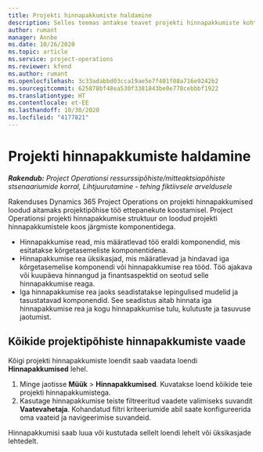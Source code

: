 ```yaml
---
title: Projekti hinnapakkumiste haldamine
description: Selles teemas antakse teavet projekti hinnapakkumiste kohta.
author: rumant
manager: Annbe
ms.date: 10/26/2020
ms.topic: article
ms.service: project-operations
ms.reviewer: kfend
ms.author: rumant
ms.openlocfilehash: 3c33adabbd03cca19ae5e7f401f08a716e9242b2
ms.sourcegitcommit: 625878bf48ea530f3381843be0e778cebbbf1922
ms.translationtype: HT
ms.contentlocale: et-EE
ms.lasthandoff: 10/30/2020
ms.locfileid: "4177821"
---
```

# <a name="manage-project-quotes"></a>Projekti hinnapakkumiste haldamine

_**Rakendub:** Project Operationsi ressurssipõhiste/mitteaktsiapõhiste stsenaariumide korral,  Lihtjuurutamine - tehing fiktiivsele arveldusele_

Rakenduses Dynamics 365 Project Operations on projekti hinnapakkumised loodud aitamaks projektipõhise töö ettepanekute koostamisel. Project Operationsi projekti hinnapakkumise struktuur on loodud projekti hinnapakkumistele koos järgmiste komponentidega.

  - Hinnapakkumise read, mis määratlevad töö eraldi komponendid, mis esitatakse kõrgetasemeliste komponentidena.
  - Hinnapakkumise rea üksikasjad, mis määratlevad ja hindavad iga kõrgetasemelise komponendi või hinnapakkumise rea tööd. Töö ajakava või kuupäeva hinnangud ja finantsaspektid on seotud selle hinnapakkumise reaga.
  - Iga hinnapakkumise rea jaoks seadistatakse lepingulised mudelid ja tasustatavad komponendid. See seadistus aitab hinnata iga hinnapakkumise rea ja kogu hinnapakkumise tulu, kulutuste ja tasuvuse jaotumist.

## <a name="view-all-project-based-quotes"></a>Kõikide projektipõhiste hinnapakkumiste vaade

Kõigi projekti hinnapakkumiste loendit saab vaadata loendi **Hinnapakkumised** lehel. 

1. Minge jaotisse **Müük** > **Hinnapakkumised**. Kuvatakse loend kõikide teie projekti hinnapakkumistega. 
2. Kasutage hinnapakkumise teiste filtreeritud vaadete valimiseks suvandit **Vaatevahetaja**. Kohandatud filtri kriteeriumide abil saate konfigureerida oma vaateid ja navigeerimise suvandeid.

Hinnapakkumisi saab luua või kustutada sellelt loendi lehelt või üksikasjade lehtedelt.
